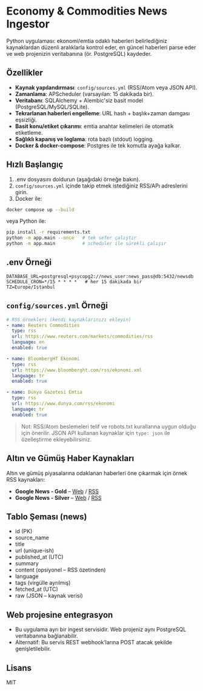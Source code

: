 # Economy & Commodities News Ingestor

Python uygulaması: ekonomi/emtia odaklı haberleri belirlediğiniz kaynaklardan düzenli aralıklarla kontrol eder,
en güncel haberleri parse eder ve web projenizin veritabanına (ör. PostgreSQL) kaydeder.

## Özellikler
- **Kaynak yapılandırması**: `config/sources.yml` (RSS/Atom veya JSON API).
- **Zamanlama**: APScheduler (varsayılan: 15 dakikada bir).
- **Veritabanı**: SQLAlchemy + Alembic'siz basit model (PostgreSQL/MySQL/SQLite).
- **Tekrarlanan haberleri engelleme**: URL hash + başlık+zaman damgası eşsizliği.
- **Basit konu/etiket çıkarımı**: emtia anahtar kelimeleri ile otomatik etiketleme.
- **Sağlıklı kapanış ve loglama**: rota bazlı (stdout) logging.
- **Docker & docker-compose**: Postgres ile tek komutla ayağa kalkar.

## Hızlı Başlangıç
1) .env dosyasını doldurun (aşağıdaki örneğe bakın).
2) `config/sources.yml` içinde takip etmek istediğiniz RSS/APı adreslerini girin.
3) Docker ile:
```bash
docker compose up --build
```
veya Python ile:
```bash
pip install -r requirements.txt
python -m app.main --once   # tek sefer çalıştır
python -m app.main          # scheduler ile sürekli çalışır
```

## .env Örneği
```
DATABASE_URL=postgresql+psycopg2://news_user:news_pass@db:5432/newsdb
SCHEDULE_CRON=*/15 * * * *   # her 15 dakikada bir
TZ=Europe/Istanbul
```

## `config/sources.yml` Örneği
```yaml
# RSS örnekleri (kendi kaynaklarınızı ekleyin)
- name: Reuters Commodities
  type: rss
  url: https://www.reuters.com/markets/commodities/rss
  language: en
  enabled: true

- name: BloombergHT Ekonomi
  type: rss
  url: https://www.bloomberght.com/rss/ekonomi.xml
  language: tr
  enabled: true

- name: Dünya Gazetesi Emtia
  type: rss
  url: https://www.dunya.com/rss/ekonomi
  language: tr
  enabled: true
```

> Not: RSS/Atom beslemeleri telif ve robots.txt kurallarına uygun olduğu için önerilir.
> JSON API kullanan kaynaklar için `type: json` ile özelleştirme ekleyebilirsiniz.

## Altın ve Gümüş Haber Kaynakları
Altın ve gümüş piyasalarına odaklanan haberleri öne çıkarmak için örnek RSS kaynakları:

- **Google News - Gold** – [Web](https://news.google.com/search?q=gold) / [RSS](https://news.google.com/rss/search?q=gold&hl=en-US&gl=US&ceid=US:en)
- **Google News - Silver** – [Web](https://news.google.com/search?q=silver) / [RSS](https://news.google.com/rss/search?q=silver&hl=en-US&gl=US&ceid=US:en)

## Tablo Şeması (news)
- id (PK)
- source_name
- title
- url (unique-ish)
- published_at (UTC)
- summary
- content (opsiyonel – RSS özetinden)
- language
- tags (virgülle ayrılmış)
- fetched_at (UTC)
- raw (JSON – kaynak verisi)

## Web projesine entegrasyon
- Bu uygulama ayrı bir ingest servisidir. Web projeniz aynı PostgreSQL veritabanına bağlanabilir.
- Alternatif: Bu servis REST webhook’larına POST atacak şekilde genişletilebilir.

## Lisans
MIT
